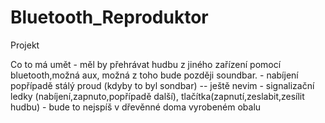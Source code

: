 # Bluetooth_Reproduktor
Projekt 

Co to má umět - měl by přehrávat hudbu z jiného zařízení pomocí bluetooth,možná aux, možná z toho bude později soundbar.
              - nabíjení popřípadě stálý proud (kdyby to byl sondbar) -- ještě nevim
              - signalizační ledky (nabíjení,zapnuto,popřípadě další), tlačítka(zapnutí,zeslabit,zesílit hudbu)
              - bude to nejspíš v dřevěnné doma vyrobeném obalu
